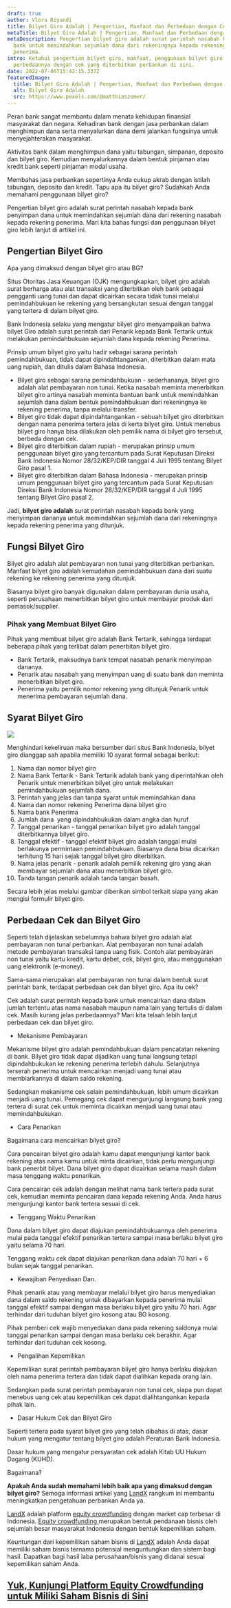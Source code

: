 ```yaml
---
draft: true
author: Vlora Riyandi
title: Bilyet Giro Adalah | Pengertian, Manfaat dan Perbedaan dengan Cek
metaTitle: Bilyet Giro Adalah | Pengertian, Manfaat dan Perbedaan dengan Cek
metaDescription: Pengertian bilyet giro adalah surat perintah nasabah kepada
  bank untuk memindahkan sejumlah dana dari rekeningnya kepada rekening
  penerima.
intro: Ketahui pengertian bilyet giro, manfaat, penggunaan bilyet giro serta
  perbedaannya dengan cek yang diterbitkan perbankan di sini.
date: 2022-07-06T15:42:15.337Z
featuredImage:
  title: Bilyet Giro Adalah | Pengertian, Manfaat dan Perbedaan dengan Cek
  alt: Bilyet Giro Adalah
  src: https://www.pexels.com/@matthiaszomer/
---
```

Peran bank sangat membantu dalam menata kehidupan finansial masyarakat dan negara. Kehadiran bank dengan jasa perbankan dalam menghimpun dana serta menyalurkan dana demi jalankan fungsinya untuk menyejahterakan masyarakat.

Aktivitas bank dalam menghimpun dana yaitu tabungan, simpanan, deposito dan bilyet giro. Kemudian menyalurkannya dalam bentuk pinjaman atau kredit bank seperti pinjaman modal usaha.

Membahas jasa perbankan sepertinya Anda cukup akrab dengan istilah tabungan, deposito dan kredit. Tapu apa itu bilyet giro? Sudahkah Anda memahami penggunaan bilyet giro?

Pengertian bilyet giro adalah surat perintah nasabah kepada bank penyimpan dana untuk memindahkan sejumlah dana dari rekening nasabah kepada rekening penerima. Mari kita bahas fungsi dan penggunaan bilyet giro lebih lanjut di artikel ini.

## Pengertian Bilyet Giro

Apa yang dimaksud dengan bilyet giro atau BG?

Situs Otoritas Jasa Keuangan (OJK) mengungkapkan, bilyet giro adalah surat berharga atau alat transaksi yang diterbitkan oleh bank sebagai pengganti uang tunai dan dapat dicairkan secara tidak tunai melalui pemindahbukuan ke rekening yang bersangkutan sesuai dengan tanggal yang tertera di dalam bilyet giro.

Bank Indonesia selaku yang mengatur bilyet giro menyampaikan bahwa bilyet Giro adalah surat perintah dari Penarik ​kepada Bank Tertarik untuk melakukan pemindahbukuan sejumlah dana kepada rekening Penerima.

Prinsip umum bilyet giro yaitu hadir sebagai sarana perintah pemindahbukuan, tidak dapat dipindahtangankan, diterbitkan dalam mata uang rupiah, dan ditulis dalam Bahasa Indonesia.

* Bilyet giro sebagai sarana pemindahbukuan - sederhananya, bilyet giro adalah alat pembayaran non tunai. Ketika nasabah meminta menerbitkan bilyet giro artinya nasabah meminta bantuan bank untuk memindahkan sejumlah dana dalam bentuk pemindahbukuan dari rekeningnya ke rekening penerima, tanpa melalui transfer.
* Bilyet giro tidak dapat dipindahtangankan - sebuah bilyet giro diterbitkan dengan nama penerima tertera jelas di kerta bilyet giro. Untuk menebus bilyet giro hanya bisa dilakukan oleh pemilik nama di bilyet giro tersebut, berbeda dengan cek.
* Bilyet giro diterbitkan dalam rupiah - merupakan prinsip umum penggunaan bilyet giro yang tercantum pada Surat Keputusan Direksi Bank Indonesia Nomor 28/32/KEP/DIR tanggal 4 Juli 1995 tentang Bilyet Giro pasal 1.
* Bilyet giro diterbitkan dalam Bahasa Indonesia - merupakan prinsip umum penggunaan bilyet giro yang tercantum pada Surat Keputusan Direksi Bank Indonesia Nomor 28/32/KEP/DIR tanggal 4 Juli 1995 tentang Bilyet Giro pasal 2.

Jadi, **bilyet giro adalah** surat perintah nasabah kepada bank yang menyimpan dananya untuk memindahkan sejumlah dana dari rekeningnya kepada rekening penerima yang ditunjuk.

## Fungsi Bilyet Giro

Bilyet giro adalah alat pembayaran non tunai yang diterbitkan perbankan. Manfaat bilyet giro adalah kemudahan pemindahbukuan dana dari suatu rekening ke rekening penerima yang ditunjuk. 

Biasanya bilyet giro banyak digunakan dalam pembayaran dunia usaha, seperti perusahaan menerbitkan bilyet giro untuk membayar produk dari pemasok/supplier. 

### Pihak yang Membuat Bilyet Giro

Pihak yang membuat bilyet giro adalah Bank Tertarik, sehingga terdapat beberapa pihak yang terlibat dalam penerbitan bilyet giro.

* Bank Tertarik, maksudnya bank tempat nasabah penarik menyimpan dananya.
* Penarik atau nasabah yang menyimpan uang di suatu bank dan meminta menerbitkan bilyet giro.
* Penerima yaitu pemilik nomor rekening yang ditunjuk Penarik untuk menerima pembayaran sejumlah dana.

## Syarat Bilyet Giro

![](https://lh5.googleusercontent.com/Hcn_ofV8mCWDwkcTkeqWO9r-qnWEMitSIRZ-RIE8xOntF9YKGSywMsB-hE0MYquDtbUsm9ZRBtnBzW0rEzMeHhgpGlVGP-sA6aXD6BvYoPDzGDnoA-wLlyZ269So1etcCGib6joc2xUMYJDrs5w)

Menghindari kekeliruan maka bersumber dari situs Bank Indonesia, bilyet giro dianggap sah apabila memiliki 10 syarat formal sebagai berikut:

1. Nama dan nomor bilyet giro
2. Nama Bank Tertarik - Bank Tertarik adalah bank yang diperintahkan oleh Penarik untuk menerbitkan bilyet giro untuk melakukan pemindahbukuan sejumlah dana.
3. Perintah yang jelas dan tanpa syarat untuk memindahkan dana
4. Nama dan nomor rekening Penerima dana bilyet giro
5. Nama bank Penerima
6. Jumlah dana  yang dipindahbukukan dalam angka dan huruf
7. Tanggal penarikan - tanggal penarikan bilyet giro adalah tanggal diterbitkannya bilyet giro.
8. Tanggal efektif - tanggal efektif bilyet giro adalah tanggal mulai berlakunya permintaan pemindahbukuan. Biasanya dana bisa dicairkan terhitung 15 hari sejak tanggal bilyet giro diterbitkan.
9. Nama jelas penarik - penarik adalah pemilik rekening giro yang akan membayar sejumlah dana atau menerbitkan bilyet giro.
10. Tanda tangan penarik adalah tanda tangan basah.

Secara lebih jelas melalui gambar diberikan simbol terkait siapa yang akan mengisi formulir bilyet giro.

## Perbedaan Cek dan Bilyet Giro

Seperti telah dijelaskan sebelumnya bahwa bilyet giro adalah alat pembayaran non tunai perbankan. Alat pembayaran non tunai adalah metode pembayaran transaksi tanpa uang fisik. Contoh alat pembayaran non tunai yaitu kartu kredit, kartu debet, cek, bilyet giro, atau menggunakan uang elektronik (e-money).

Sama-sama merupakan alat pembayaran non tunai dalam bentuk surat perintah bank, terdapat perbedaan cek dan bilyet giro. Apa itu cek?

Cek adalah surat perintah kepada bank untuk mencairkan dana dalam jumlah tertentu atas nama nasabah maupun nama lain yang tertulis di dalam cek. Masih kurang jelas perbedaannya? Mari kita telaah lebih lanjut perbedaan cek dan bilyet giro.

* Mekanisme Pembayaran

Mekanisme bilyet giro adalah pemindahbukuan dalam pencatatan rekening di bank. Bilyet giro tidak dapat dijadikan uang tunai langsung tetapi dipindahbukukan ke rekening penerima terlebih dahulu. Selanjutnya terserah penerima untuk mencairkan menjadi uang tunai atau membiarkannya di dalam saldo rekening.

Sedangkan mekanisme cek selain pemindahbukuan, lebih umum dicairkan menjadi uang tunai. Pemegang cek dapat mengunjungi langsung bank yang tertera di surat cek untuk meminta dicairkan menjadi uang tunai atau memindahbukukan.

* Cara Penarikan

Bagaimana cara mencairkan bilyet giro?

Cara pencairan bilyet giro adalah kamu dapat mengunjungi kantor bank rekening atas nama kamu untuk minta dicairkan, tidak perlu mengunjungi bank penerbit bilyet. Dana bilyet giro dapat dicairkan selama masih dalam masa tenggang waktu penarikan.

Cara pencairan cek adalah dengan melihat nama bank tertera pada surat cek, kemudian meminta pencairan dana kepada rekening Anda. Anda harus mengunjungi kantor bank tertera sesuai di cek.

* Tenggang Waktu Penarikan

Dana dalam bilyet giro dapat diajukan pemindahbukuannya oleh penerima mulai pada tanggal efektif penarikan tertera sampai masa berlaku bilyet giro yaitu selama 70 hari.

Tenggang waktu cek dapat diajukan penarikan dana adalah 70 hari + 6 bulan sejak tanggal penarikan.

* Kewajiban Penyediaan Dan.

Pihak penarik atau yang membayar melalui bilyet giro harus menyediakan dana dalam saldo rekening untuk dibayarkan kepada penerima mulai tanggal efektif sampai dengan masa berlaku bilyet giro yaitu 70 hari. Agar terhindar dari tuduhan bilyet giro kosong atau BG kosong.

Pihak pemberi cek wajib menyediakan dana pada rekening saldonya mulai tanggal penarikan sampai dengan masa berlaku cek berakhir. Agar terhindar dari tuduhan cek kosong.

* Pengalihan Kepemilikan

Kepemilikan surat perintah pembayaran bilyet giro hanya berlaku diajukan oleh nama penerima tertera dan tidak dapat dialihkan kepada orang lain.

Sedangkan pada surat perintah pembayaran non tunai cek, siapa pun dapat menebus uang cek atau kepemilikan cek dapat dialihtangankan kepada pihak lain.

* Dasar Hukum Cek dan Bilyet Giro

Seperti tertera pada syarat bilyet giro yang telah dibahas di atas, dasar hukum yang mengatur tentang bilyet giro adalah Peraturan Bank Indonesia.

Dasar hukum yang mengatur persyaratan cek adalah Kitab UU Hukum Dagang (KUHD).

Bagaimana?

**Apakah Anda sudah memahami lebih baik apa yang dimaksud dengan bilyet giro?** Semoga informasi artikel yang [LandX](https://landx.id/project/?utm_source=Blog&utm_medium=organic+keyword&utm_campaign=blog&utm_id=Blog) rangkum ini membantu meningkatkan pengetahuan perbankan Anda ya.

[LandX](https://landx.id/project/?utm_source=Blog&utm_medium=organic+keyword&utm_campaign=blog&utm_id=Blog) adalah platform [equity crowdfunding](https://landx.id/project/?utm_source=Blog&utm_medium=organic+keyword&utm_campaign=blog&utm_id=Blog) dengan market cap terbesar di Indonesia. [Equity crowdfunding ](https://landx.id/project/?utm_source=Blog&utm_medium=organic+keyword&utm_campaign=blog&utm_id=Blog)merupakan bentuk pendanaan bisnis oleh sejumlah besar masyarakat Indonesia dengan bentuk kepemilikan saham.

Keuntungan dari kepemilikan saham bisnis di [LandX](https://landx.id/project/?utm_source=Blog&utm_medium=organic+keyword&utm_campaign=blog&utm_id=Blog) adalah Anda dapat memiliki saham bisnis ternama potensial menguntungkan dan sistem bagi hasil. Dapatkan bagi hasil laba perusahaan/bisnis yang didanai sesuai kepemilikan saham Anda.

## [Yuk, Kunjungi Platform Equity Crowdfunding untuk Miliki Saham Bisnis di Sini](https://landx.id/project/?utm_source=Blog&utm_medium=organic+keyword&utm_campaign=blog&utm_id=Blog)